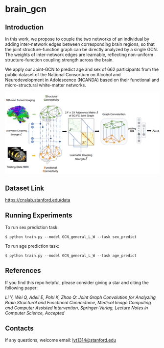 # brain_gcn
## Introduction
In this work, we propose to couple the two networks of an individual by adding inter-network edges between corresponding brain regions, so that the joint structure-function graph can be directly analyzed by a single GCN. The weights of inter-network edges are learnable, reflecting non-uniform structure-function coupling strength across the brain. 

We apply our Joint-GCN to predict age and sex of 662 participants from the public dataset of the National Consortium on Alcohol and Neurodevelopment in Adolescence (NCANDA) based on their functional and micro-structural white-matter networks.

![alt text](brain-gcn.png "pipeline")
## Dataset Link
https://cnslab.stanford.edu/data
## Running Experiments
To run sex prediction task:
```
$ python train.py --model GCN_general_L_W --task sex_predict
```
To run age prediction task:
```
$ python train.py --model GCN_general_L_W --task age_predict
```
## References
If you find this repo helpful, please consider giving a star and citing the following paper:

*Li Y, Wei Q, Adeli E, Pohl K, Zhao Q: Joint Graph Convolution for Analyzing Brain Structural and Functional Connectome, Medical Image Computing and Computer Assisted Intervention, Springer-Verlag, Lecture Notes in Computer Science, Accepted*

## Contacts
If any questions, welcome email: lyt1314@stanford.edu
